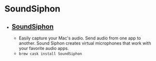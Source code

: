 # SoundSiphon
- [SoundSiphon](https://staticz.com/soundsiphon/)
  - 
  - Easily capture your Mac's audio. Send audio from one app to another. Sound Siphon creates virtual microphones that work with your favorite audio apps.
  - `brew cask install SoundSiphon`
